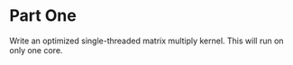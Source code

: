 # Part One
Write an optimized single-threaded matrix multiply kernel.  This will run on only one core.
